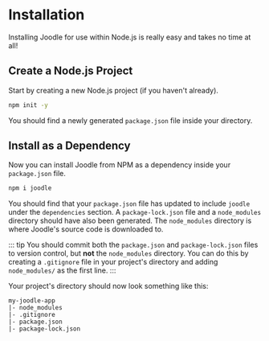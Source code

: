# Installation

Installing Joodle for use within Node.js is really easy and takes no time at all!

## Create a Node.js Project

Start by creating a new Node.js project (if you haven't already).

```bash
npm init -y
```

You should find a newly generated `package.json` file inside your directory.

## Install as a Dependency

Now you can install Joodle from NPM as a dependency inside your `package.json` file.

```bash
npm i joodle
```

You should find that your `package.json` file has updated to include `joodle` under the `dependencies` section. A `package-lock.json` file and a `node_modules` directory should have also been generated. The `node_modules` directory is where Joodle's source code is downloaded to.

::: tip
You should commit both the `package.json` and `package-lock.json` files to version control, but **not** the `node_modules` directory. You can do this by creating a `.gitignore` file in your project's directory and adding `node_modules/` as the first line.
:::

Your project's directory should now look something like this:

```
my-joodle-app
|- node_modules
|- .gitignore
|- package.json
|- package-lock.json
```
